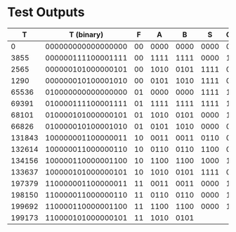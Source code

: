 # Test Outputs

| T        | T (binary)           | F    | A      | B      | S      | Co  |
| -------- | -------------------- | ---- | ------ | ------ | ------ | --- |
| $0$      | $000000000000000000$ | $00$ | $0000$ | $0000$ | $0000$ | $0$ |
| $3855$   | $000000111100001111$ | $00$ | $1111$ | $1111$ | $0000$ | $1$ |
| $2565$   | $000000101000000101$ | $00$ | $1010$ | $0101$ | $1111$ | $0$ |
| $1290$   | $000000010100001010$ | $00$ | $0101$ | $1010$ | $1111$ | $0$ |
| $65536$  | $010000000000000000$ | $01$ | $0000$ | $0000$ | $1111$ | $1$ |
| $69391$  | $010000111100001111$ | $01$ | $1111$ | $1111$ | $1111$ | $1$ |
| $68101$  | $010000101000000101$ | $01$ | $1010$ | $0101$ | $0000$ | $1$ |
| $66826$  | $010000010100001010$ | $01$ | $0101$ | $1010$ | $0000$ | $0$ |
| $131843$ | $100000001100000011$ | $10$ | $0011$ | $0011$ | $0110$ | $0$ |
| $132614$ | $100000011000000110$ | $10$ | $0110$ | $0110$ | $1100$ | $0$ |
| $134156$ | $100000110000001100$ | $10$ | $1100$ | $1100$ | $1000$ | $1$ |
| $133637$ | $100000101000000101$ | $10$ | $1010$ | $0101$ | $1111$ | $0$ |
| $197379$ | $110000001100000011$ | $11$ | $0011$ | $0011$ | $0000$ | $1$ |
| $198150$ | $110000011000000110$ | $11$ | $0110$ | $0110$ | $0000$ | $1$ |
| $199692$ | $110000110000001100$ | $11$ | $1100$ | $1100$ | $0000$ | $1$ |
| $199173$ | $110000101000000101$ | $11$ | $1010$ | $0101$ |        |     |

